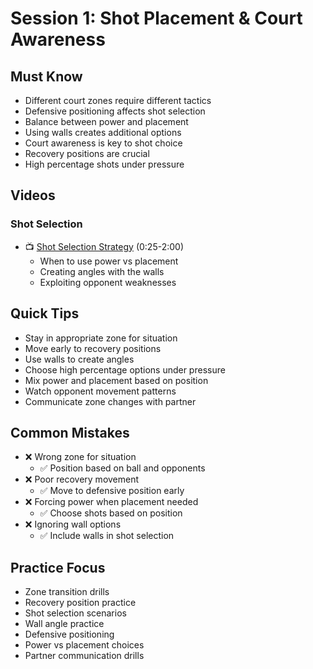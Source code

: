 # Session 1: Shot Placement & Court Awareness

## Must Know
- Different court zones require different tactics
- Defensive positioning affects shot selection
- Balance between power and placement
- Using walls creates additional options
- Court awareness is key to shot choice
- Recovery positions are crucial
- High percentage shots under pressure

## Videos
### Shot Selection
- 📺 [Shot Selection Strategy](https://youtu.be/cLJVxtMlQRA?t=25) (0:25-2:00)
  - When to use power vs placement
  - Creating angles with the walls
  - Exploiting opponent weaknesses

## Quick Tips
- Stay in appropriate zone for situation
- Move early to recovery positions
- Use walls to create angles
- Choose high percentage options under pressure
- Mix power and placement based on position
- Watch opponent movement patterns
- Communicate zone changes with partner

## Common Mistakes
- ❌ Wrong zone for situation
  - ✅ Position based on ball and opponents
- ❌ Poor recovery movement
  - ✅ Move to defensive position early
- ❌ Forcing power when placement needed
  - ✅ Choose shots based on position
- ❌ Ignoring wall options
  - ✅ Include walls in shot selection

## Practice Focus
- Zone transition drills
- Recovery position practice
- Shot selection scenarios
- Wall angle practice
- Defensive positioning
- Power vs placement choices
- Partner communication drills 